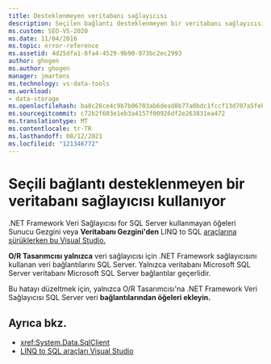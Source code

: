 ```yaml
---
title: Desteklenmeyen veritabanı sağlayıcısı
description: Seçilen bağlantı desteklenmeyen bir veritabanı sağlayıcısı kullanır. Bu Visual Studio Nesne İlişkisel Tasarımcısı (O/R Tasarımcısı) iletisiyle ilgili bilgileri görüntüleme.
ms.custom: SEO-VS-2020
ms.date: 11/04/2016
ms.topic: error-reference
ms.assetid: 4d25dfa1-8fa4-4529-9b90-973bc2ec2993
author: ghogen
ms.author: ghogen
manager: jmartens
ms.technology: vs-data-tools
ms.workload:
- data-storage
ms.openlocfilehash: ba0c26ce4c9b7b06703ab6dead8b77a0bdc1fccf13d707a5feb066006626a290
ms.sourcegitcommit: c72b2f603e1eb3a4157f00926df2e263831ea472
ms.translationtype: MT
ms.contentlocale: tr-TR
ms.lasthandoff: 08/12/2021
ms.locfileid: "121346772"
---
```

# <a name="the-selected-connection-uses-an-unsupported-database-provider"></a>Seçili bağlantı desteklenmeyen bir veritabanı sağlayıcısı kullanıyor

.NET Framework Veri Sağlayıcısı for SQL Server kullanmayan öğeleri Sunucu Gezgini veya **Veritabanı Gezgini'den** LINQ to SQL [araçlarına sürüklerken bu Visual Studio.](../data-tools/linq-to-sql-tools-in-visual-studio2.md) 

**O/R Tasarımcısı yalnızca** veri sağlayıcısı için .NET Framework sağlayıcısını kullanan veri bağlantılarını SQL Server. Yalnızca veritabanı Microsoft SQL Server veritabanı Microsoft SQL Server bağlantılar geçerlidir.

Bu hatayı düzeltmek için, yalnızca O/R Tasarımcısı'na .NET Framework Veri Sağlayıcısı SQL Server veri **bağlantılarından öğeleri ekleyin.**

## <a name="see-also"></a>Ayrıca bkz.

- <xref:System.Data.SqlClient>
- [LINQ to SQL araçları Visual Studio](../data-tools/linq-to-sql-tools-in-visual-studio2.md)

